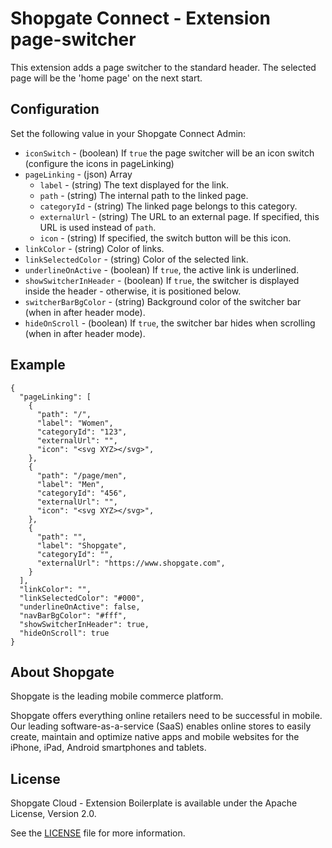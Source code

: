 # Shopgate Connect - Extension page-switcher

This extension adds a page switcher to the standard header. The selected page will be the 'home page' on the next start.

## Configuration

Set the following value in your Shopgate Connect Admin:

  * `iconSwitch` - (boolean) If `true` the page switcher will be an icon switch (configure the icons in pageLinking)
  * `pageLinking` - (json) Array
    * `label` - (string) The text displayed for the link.
    * `path` - (string) The internal path to the linked page.
    * `categoryId` - (string) The linked page belongs to this category.
    * `externalUrl` - (string) The URL to an external page. If specified, this URL is used instead of `path`.
    * `icon` - (string) If specified, the switch button will be this icon.
  * `linkColor` - (string) Color of links.
  * `linkSelectedColor` - (string) Color of the selected link.
  * `underlineOnActive` - (boolean) If `true`, the active link is underlined.
  * `showSwitcherInHeader` - (boolean) If `true`, the switcher is displayed inside the header - otherwise, it is positioned below.
  * `switcherBarBgColor` - (string) Background color of the switcher bar (when in after header mode).
  * `hideOnScroll` - (boolean) If `true`, the switcher bar hides when scrolling (when in after header mode).

## Example
```
{
  "pageLinking": [
    {
      "path": "/",
      "label": "Women",
      "categoryId": "123",
      "externalUrl": "",
      "icon": "<svg XYZ></svg>",
    },
    {
      "path": "/page/men",
      "label": "Men",
      "categoryId": "456",
      "externalUrl": "",
      "icon": "<svg XYZ></svg>",
    },
    {
      "path": "",
      "label": "Shopgate",
      "categoryId": "",
      "externalUrl": "https://www.shopgate.com",
    }
  ],
  "linkColor": "",
  "linkSelectedColor": "#000",
  "underlineOnActive": false,
  "navBarBgColor": "#fff",
  "showSwitcherInHeader": true,
  "hideOnScroll": true
}
```

## About Shopgate

Shopgate is the leading mobile commerce platform.

Shopgate offers everything online retailers need to be successful in mobile. Our leading
software-as-a-service (SaaS) enables online stores to easily create, maintain and optimize native
apps and mobile websites for the iPhone, iPad, Android smartphones and tablets.


## License

Shopgate Cloud - Extension Boilerplate is available under the Apache License, Version 2.0.

See the [LICENSE](./LICENSE) file for more information.

